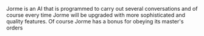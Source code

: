 
Jorme is an AI that is programmed to carry out several conversations and of course every time Jorme will be upgraded with more sophisticated and quality features. Of course Jorme has a bonus for obeying its master's orders
